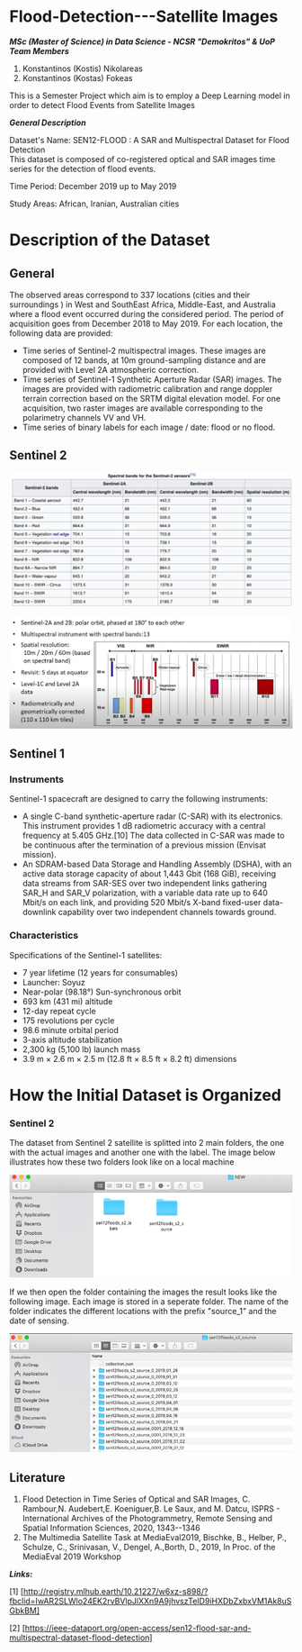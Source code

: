 # Flood-Detection---Satellite Images
<b><em><i>MSc (Master of Science) in Data Science - NCSR "Demokritos" & UoP</i></em></b> </br>
<b><em><i>Team Members </i></em></b>
  1.  Konstantinos (Kostis) Nikolareas
  2.  Konstantinos (Kostas) Fokeas

This is a Semester Project which aim is to employ a Deep Learning model in order to detect Flood Events from Satellite Images

<em><b><i>General Description</i></b></em>

Dataset's Name: SEN12-FLOOD : A SAR and Multispectral Dataset for Flood Detection </br>
This dataset is composed of co-registered optical and SAR images time series for the detection of flood events.

Time Period: December 2019 up to May 2019

Study Areas: African, Iranian, Australian cities


# Description of the Dataset 
## General 
The observed areas correspond to 337 locations (cities and their surroundings ) in West and SouthEast Africa, Middle-East, and Australia where a flood event occurred during the considered period. The period of acquisition goes from December 2018 to May 2019.
For each location, the following data are provided:

* Time series of Sentinel-2 multispectral images. These images are composed of 12 bands,
at 10m ground-sampling distance and are provided with Level 2A atmospheric correction.
* Time series of Sentinel-1 Synthetic Aperture Radar (SAR) images. The images are provided
with radiometric calibration and range doppler terrain correction based on the SRTM digital
elevation model. For one acquisition, two raster images are available corresponding to the
polarimetry channels VV and VH.
* Time series of binary labels for each image / date: flood or no flood.
## Sentinel 2
![Sentinel 2 Specifications](/images/sentinel_2.png)


![Sentinel 2 Specifications_V2](/images/sentinel_2_specs.png)

## Sentinel 1

### Instruments
Sentinel-1 spacecraft are designed to carry the following instruments:

* A single C-band synthetic-aperture radar (C-SAR) with its electronics. This instrument provides 1 dB radiometric accuracy with a central frequency at 5.405 GHz.[10] The data collected in C-SAR was made to be continuous after the termination of a previous mission (Envisat mission).
* An SDRAM-based Data Storage and Handling Assembly (DSHA), with an active data storage capacity of about 1,443 Gbit (168 GiB), receiving data streams from SAR-SES over two independent links gathering SAR_H and SAR_V polarization, with a variable data rate up to 640 Mbit/s on each link, and providing 520 Mbit/s X-band fixed-user data-downlink capability over two independent channels towards ground.
  

### Characteristics
Specifications of the Sentinel-1 satellites:

* 7 year lifetime (12 years for consumables)
* Launcher: Soyuz
* Near-polar (98.18°) Sun-synchronous orbit
* 693 km (431 mi) altitude
* 12-day repeat cycle
* 175 revolutions per cycle
* 98.6 minute orbital period
* 3-axis altitude stabilization
* 2,300 kg (5,100 lb) launch mass
* 3.9 m × 2.6 m × 2.5 m (12.8 ft × 8.5 ft × 8.2 ft) dimensions

# How the Initial Dataset is Organized
### Sentinel 2
The dataset from Sentinel 2 satellite is splitted into 2 main folders, the one with the actual images and another one with the label.
The image below illustrates how these two folders look like on a local machine

![Images and Labels foldes](/images/Images_Labels.png)

If we then open the folder containing the images the result looks like the following image. Each image is stored in a seperate folder.
The name of the folder indicates the different locations with the prefix "source_1" and the date of sensing.

![Images folder 1](/images/Images_1.png)






## Literature
<ol>
  <li>Flood Detection in Time Series of Optical and SAR Images, C. Rambour,N. Audebert,E. Koeniguer,B. Le Saux,  and M. Datcu, ISPRS - International Archives of the Photogrammetry, Remote Sensing and Spatial Information Sciences, 2020, 1343--1346</li>

  <li>The Multimedia Satellite Task at MediaEval2019, Bischke, B., Helber, P., Schulze, C., Srinivasan, V., Dengel, A.,Borth, D., 2019, In Proc. of the MediaEval 2019 Workshop</li>
</ol>

<b><i>Links:</b></i>

[1] [http://registry.mlhub.earth/10.21227/w6xz-s898/?fbclid=IwAR2SLWlo24EK2rvBVlpJlXXn9A9jhvszTeID9iHXDbZxbxVM1Ak8uSGbkBM]

[2] [https://ieee-dataport.org/open-access/sen12-flood-sar-and-multispectral-dataset-flood-detection]
